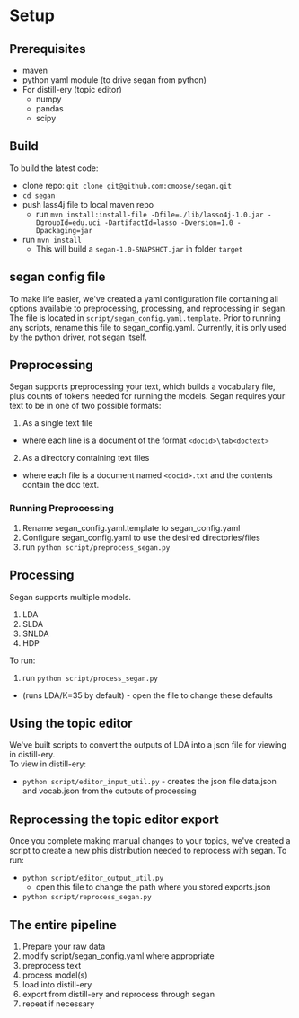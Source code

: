 # Setup
## Prerequisites
- maven
- python yaml module (to drive segan from python)
- For distill-ery (topic editor)
  - numpy
  - pandas
  - scipy

## Build
To build the latest code:

- clone repo: `git clone git@github.com:cmoose/segan.git`
- `cd segan`
- push lass4j file to local maven repo
  - run `mvn install:install-file -Dfile=./lib/lasso4j-1.0.jar -DgroupId=edu.uci -DartifactId=lasso -Dversion=1.0 -Dpackaging=jar`
- run `mvn install`
  - This will build a `segan-1.0-SNAPSHOT.jar` in folder `target`

## segan config file
To make life easier, we've created a yaml configuration file containing all options available to preprocessing, processing, and reprocessing in segan. The file is located in `script/segan_config.yaml.template`. Prior to running any scripts, rename this file to segan_config.yaml. Currently, it is only used by the python driver, not segan itself.

## Preprocessing
Segan supports preprocessing your text, which builds a vocabulary file, plus counts of tokens needed for running the models. Segan requires your text to be in one of two possible formats:  

1. As a single text file
  - where each line is a document of the format `<docid>\tab<doctext>`
2. As a directory containing text files
  - where each file is a document named `<docid>.txt` and the contents contain the doc text.

### Running Preprocessing
1. Rename segan_config.yaml.template to segan_config.yaml
1. Configure segan_config.yaml to use the desired directories/files
2. run `python script/preprocess_segan.py`

## Processing  
Segan supports multiple models.

1. LDA
2. SLDA
3. SNLDA
4. HDP

To run:  
1. run `python script/process_segan.py`
  * (runs LDA/K=35 by default) - open the file to change these defaults

## Using the topic editor
We've built scripts to convert the outputs of LDA into a json file for viewing in distill-ery.  
To view in distill-ery:  
* `python script/editor_input_util.py` - creates the json file data.json and vocab.json from the outputs of processing

## Reprocessing the topic editor export
Once you complete making manual changes to your topics, we've created a script to create a new phis distribution needed to reprocess with segan. 
To run:  
* `python script/editor_output_util.py`
  * open this file to change the path where you stored exports.json
* `python script/reprocess_segan.py`

## The entire pipeline  
1. Prepare your raw data
2. modify script/segan_config.yaml where appropriate
3. preprocess text
4. process model(s)
5. load into distill-ery
6. export from distill-ery and reprocess through segan
7. repeat if necessary
